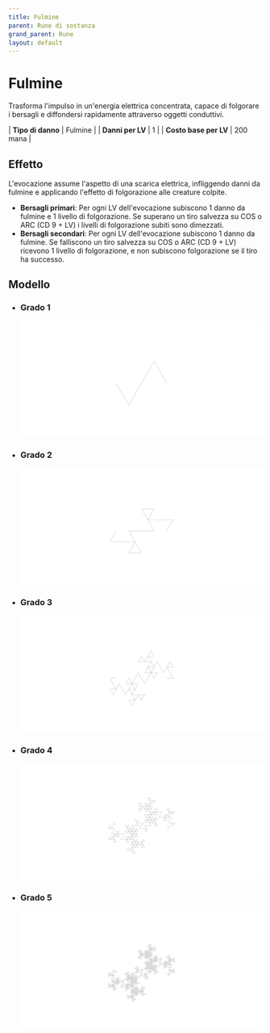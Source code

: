 ```yaml
---
title: Fulmine
parent: Rune di sostanza
grand_parent: Rune
layout: default
---
```


# **Fulmine**

Trasforma l'impulso in un'energia elettrica concentrata, capace di folgorare i bersagli e diffondersi rapidamente attraverso oggetti conduttivi.

| **Tipo di danno**      | Fulmine                                   |
| **Danni per LV**       | 1                                         |
| **Costo base per LV**  | 200 mana                                  |

## Effetto
L'evocazione assume l'aspetto di una scarica elettrica, infliggendo danni da fulmine e applicando l'effetto di folgorazione alle creature colpite.  
- **Bersagli primari**: Per ogni LV dell'evocazione subiscono 1 danno da fulmine e 1 livello di folgorazione. Se superano un tiro salvezza su COS o ARC (CD 9 + LV) i livelli di folgorazione subiti sono dimezzati.
- **Bersagli secondari**: Per ogni LV dell'evocazione subiscono 1 danno da fulmine. Se falliscono un tiro salvezza su COS o ARC (CD 9 + LV) ricevono 1 livello di folgorazione, e non subiscono folgorazione se il tiro ha successo.

## Modello
- ### Grado 1<br>
  ![Grado 1](1.png "Grado 1")
- ### Grado 2<br>
  ![Grado 2](2.png "Grado 2")
- ### Grado 3<br>
  ![Grado 3](3.png "Grado 3")
- ### Grado 4<br>
  ![Grado 4](4.png "Grado 4")
- ### Grado 5<br>
  ![Grado 5](5.png "Grado 5")